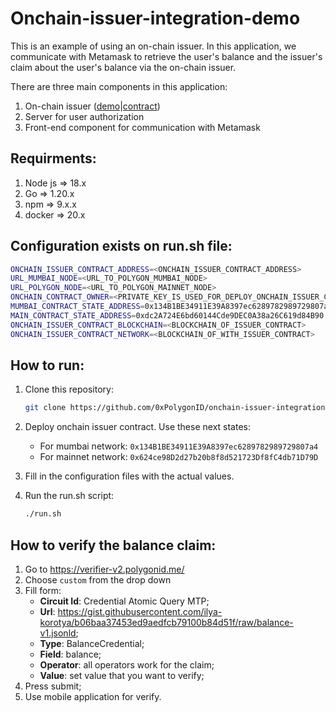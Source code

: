 # Onchain-issuer-integration-demo

This is an example of using an on-chain issuer. In this application, we communicate with Metamask to retrieve the user's balance and the issuer's claim about the user's balance via the on-chain issuer.

There are three main components in this application:

1. On-chain issuer ([demo](https://github.com/0xPolygonID/onchain-issuer-demo/)|[contract](https://github.com/iden3/contracts))
2. Server for user authorization
3. Front-end component for communication with Metamask

## Requirments:

1. Node js => 18.x
2. Go => 1.20.x
3. npm => 9.x.x
4. docker => 20.x

## Configuration exists on run.sh file:

```bash
ONCHAIN_ISSUER_CONTRACT_ADDRESS=<ONCHAIN_ISSUER_CONTRACT_ADDRESS>
URL_MUMBAI_NODE=<URL_TO_POLYGON_MUMBAI_NODE>
URL_POLYGON_NODE=<URL_TO_POLYGON_MAINNET_NODE>
ONCHAIN_CONTRACT_OWNER=<PRIVATE_KEY_IS_USED_FOR_DEPLOY_ONCHAIN_ISSUER_CONTRACT>
MUMBAI_CONTRACT_STATE_ADDRESS=0x134B1BE34911E39A8397ec6289782989729807a4
MAIN_CONTRACT_STATE_ADDRESS=0xdc2A724E6bd60144Cde9DEC0A38a26C619d84B90
ONCHAIN_ISSUER_CONTRACT_BLOCKCHAIN=<BLOCKCHAIN_OF_ISSUER_CONTRACT>
ONCHAIN_ISSUER_CONTRACT_NETWORK=<BLOCKCHAIN_OF_WITH_ISSUER_CONTRACT>
```

## How to run:

1. Clone this repository:
   ```bash
   git clone https://github.com/0xPolygonID/onchain-issuer-integration-demo
   ```
2. Deploy onchain issuer contract. Use these next states:
   - For mumbai network: `0x134B1BE34911E39A8397ec6289782989729807a4`
   - For mainnet network: `0x624ce98D2d27b20b8f8d521723Df8fC4db71D79D`
3. Fill in the configuration files with the actual values.
4. Run the run.sh script:

   ```bash
   ./run.sh

   ```

## How to verify the balance claim:

1. Go to https://verifier-v2.polygonid.me/
2. Choose `custom` from the drop down
3. Fill form:
   - **Circuit Id**: Credential Atomic Query MTP;
   - **Url**: https://gist.githubusercontent.com/ilya-korotya/b06baa37453ed9aedfcb79100b84d51f/raw/balance-v1.jsonld;
   - **Type**: BalanceCredential;
   - **Field**: balance;
   - **Operator**: all operators work for the claim;
   - **Value**: set value that you want to verify;
4. Press submit;
5. Use mobile application for verify.
